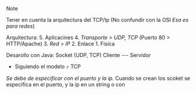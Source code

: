 >[!NOTE]
> Tener en cuenta la arquitectura del TCP/Ip (No confundir con la OSI _Esa es para redes_)

Arquitectura:
    5. Aplicacines
    4. _Transporte  > UDP, TCP_ (Puerto 80 > HTTP/Apache)
    3. _Red > IP_
    2. Enlace
    1. Fisica

Desarollo con Java: 
    Socket (UDP, TCP)
Cliente --- Servidor

 - Siguiendo el modelo ⤴️ TCP

_Se debe de especificar con el puerto y la ip._
Cuando se crean los scoket se especifica en el puerto, y la ip en un string o con 